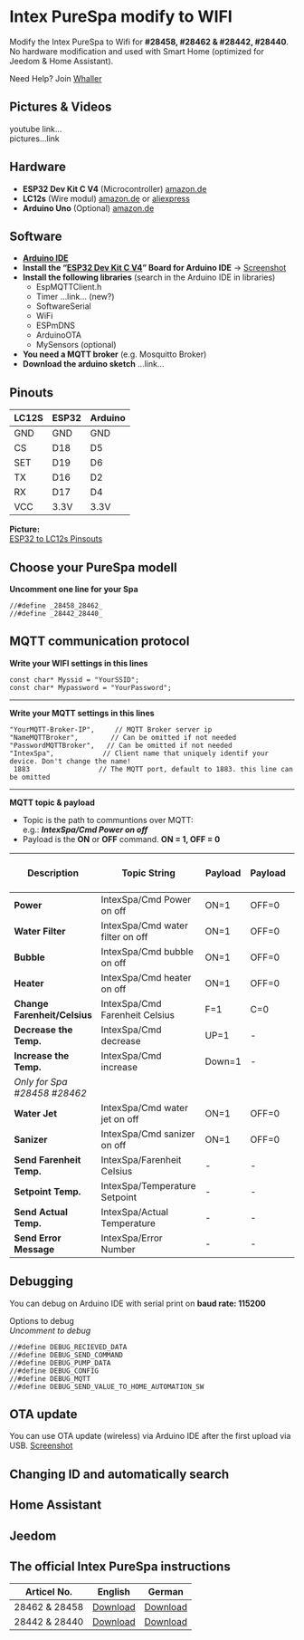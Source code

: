 ﻿# Intex PureSpa modify to WIFI

Modify the Intex PureSpa to Wifi for  **#28458, #28462 & #28442, #28440**. No hardware modification and used with Smart Home (optimized for Jeedom & Home Assistant).

Need Help? Join  [Whaller](https://whaller.com/sphere/aixade)

## Pictures & Videos

youtube link…  
pictures…link

## Hardware

-   **ESP32 Dev Kit C V4**  (Microcontroller)  [amazon.de](https://www.amazon.de/AZDelivery-ESP32-NodeMCU-gratis-eBook/dp/B07Z83MF5W/ref=sr_1_4?__mk_de_DE=%C3%85M%C3%85%C5%BD%C3%95%C3%91&dchild=1&keywords=ESP32&qid=1613410149&sr=8-4)
-   **LC12s**  (Wire modul)  [amazon.de](https://www.amazon.de/LC12S-Wireless-serielle-transparente-Transmition/dp/B07JDN3QL7/ref=sr_1_1?__mk_de_DE=%C3%85M%C3%85%C5%BD%C3%95%C3%91&dchild=1&keywords=lc12s&qid=1613409977&sr=8-1)  or  [aliexpress](https://de.aliexpress.com/item/4001201940321.html?spm=a2g0o.productlist.0.0.488361e7d3jNj7&algo_pvid=0319d211-c29a-4aef-ba9c-feb4d60fade2&algo_expid=0319d211-c29a-4aef-ba9c-feb4d60fade2-1&btsid=0b0a555616134100516381178e3281&ws_ab_test=searchweb0_0,searchweb201602_,searchweb201603)
-   **Arduino Uno**  (Optional)  [amazon.de](https://www.amazon.de/Arduino-Uno-Rev-3-Mikrocontroller-Board/dp/B008GRTSV6/ref=sr_1_3?__mk_de_DE=%C3%85M%C3%85%C5%BD%C3%95%C3%91&dchild=1&keywords=Arduino%20Uno&qid=1613414774&quartzVehicle=35-163&replacementKeywords=arduino&sr=8-3)

## Software

-   [**Arduino IDE**](https://www.arduino.cc/en/software)
-   **Install the “[ESP32 Dev Kit C V4](https://www.silabs.com/developers/usb-to-uart-bridge-vcp-drivers)” Board for Arduino IDE**  ->  [Screenshot](https://ibb.co/HgSv2k0)
-   **Install the following libraries**  (search in the Arduino IDE in libraries)
    -   EspMQTTClient.h
    -   Timer …link… (new?)
    -   SoftwareSerial
    -   WiFi
    -   ESPmDNS
    -   ArduinoOTA
    -   MySensors (optional)
-   **You need a MQTT broker**  (e.g. Mosquitto Broker)
-   **Download the arduino sketch**  …link…

## Pinouts

| LC12S | ESP32 | Arduino |
|-------|-------|---------|
| GND   | GND   | GND     |
| CS    | D18   | D5      |
| SET   | D19   | D6      |
| TX    | D16   | D2      |
| RX    | D17   | D4      |
| VCC   | 3.3V  | 3.3V    |


**Picture:**  
[ESP32 to LC12s Pinsouts](https://ibb.co/tppN1LN)

## Choose your PureSpa modell

**Uncomment one line for your Spa**
```
//#define _28458_28462_
//#define _28442_28440_
```
## MQTT communication protocol

**Write your WIFI settings in this lines**

```
const char* Myssid = "YourSSID";
const char* Mypassword = "YourPassword";
```

----------

**Write your MQTT settings in this lines**

```
"YourMQTT-Broker-IP", 	  // MQTT Broker server ip
"NameMQTTBroker",        // Can be omitted if not needed
"PasswordMQTTBroker",   // Can be omitted if not needed
"IntexSpa",            // Client name that uniquely identif your device. Don't change the name!
 1883                 // The MQTT port, default to 1883. this line can be omitted
```

----------

**MQTT topic & payload**

-   Topic is the path to communtions over MQTT:  
    e.g.:  _**IntexSpa/Cmd Power on off**_
-   Payload is the  **ON**  or  **OFF**  command.  **ON = 1, OFF = 0**

| Description                  | Topic String                     | Payload | Payload | Only Send Value |
|------------------------------|----------------------------------|---------|---------|-----------------|
| **Power**                    | IntexSpa/Cmd Power on off        | ON=1    | OFF=0   | -               |
| **Water Filter**             | IntexSpa/Cmd water filter on off | ON=1    | OFF=0   | -               |
| **Bubble**                   | IntexSpa/Cmd bubble on off       | ON=1    | OFF=0   | -               |
| **Heater**                   | IntexSpa/Cmd heater on off       | ON=1    | OFF=0   | -               |
| **Change Farenheit/Celsius** | IntexSpa/Cmd Farenheit Celsius   | F=1     | C=0     | -               |
| **Decrease the Temp.**       | IntexSpa/Cmd decrease            | UP=1    | -       | -               |
| **Increase the Temp.**       | IntexSpa/Cmd increase            | Down=1  | -       | -               |
| *Only for Spa #28458 #28462* |                                  |         |         |                 |
| **Water Jet**                | IntexSpa/Cmd water jet on off    | ON=1    | OFF=0   | -               |
| **Sanizer**                  | IntexSpa/Cmd sanizer on off      | ON=1    | OFF=0   | -               |
| **Send Farenheit Temp.**     | IntexSpa/Farenheit Celsius       | -       | -       | Yes             |
| **Setpoint Temp.**           | IntexSpa/Temperature Setpoint    | -       | -       | Yes             |
| **Send Actual Temp.**        | IntexSpa/Actual Temperature      | -       | -       | Yes             |
| **Send Error Message**       | IntexSpa/Error Number            | -       | -       | Yes             |


## Debugging

You can debug on Arduino IDE with serial print on  **baud rate: 115200**

Options to debug  
_Uncomment to debug_  

    //#define DEBUG_RECIEVED_DATA  
    //#define DEBUG_SEND_COMMAND  
    //#define DEBUG_PUMP_DATA  
    //#define DEBUG_CONFIG  
    //#define DEBUG_MQTT  
    //#define DEBUG_SEND_VALUE_TO_HOME_AUTOMATION_SW

## OTA update

You can use OTA update (wireless) via Arduino IDE after the first upload via USB.  [Screenshot](https://ibb.co/sVQmcPv)

## Changing ID and automatically search

## Home Assistant

## Jeedom

## The official Intex PureSpa instructions

| Articel No. | English  | German   |
|-------------|----------|----------|
| 28462 & 28458      | [Download](https://drive.google.com/file/d/1DxWYF008gwoMBJz6GUzMcdQoPq15pnJM/view?usp=sharing) | [Download](https://drive.google.com/file/d/1_ugZ-NHHIyApSz-Kx2lPer2lYniRxMsm/view?usp=sharing) |
| 28442 & 28440       | [Download](https://drive.google.com/file/d/1PWCq753cWBZs-A_MyYc2H3ggdn6-7Fvi/view?usp=sharing) | [Download](https://drive.google.com/file/d/1PKFxE7ToB-wYHGv9uRoH_pc4w2nDUPUa/view?usp=sharing) |
